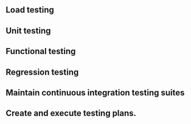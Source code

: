 

## Load testing

## Unit testing

## Functional testing

## Regression testing

## Maintain continuous integration testing suites

## Create and execute testing plans.